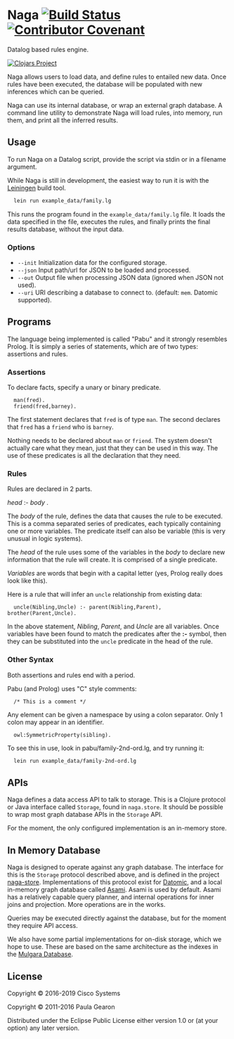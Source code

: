 # Naga [![Build Status](https://travis-ci.org/threatgrid/naga.svg?branch=main)](https://travis-ci.org/threatgrid/naga) [![Contributor Covenant](https://img.shields.io/badge/Contributor%20Covenant-v2.0%20adopted-ff69b4.svg)](CODE_OF_CONDUCT.md)

Datalog based rules engine.

[![Clojars Project](http://clojars.org/org.clojars.quoll/naga/latest-version.svg)](http://clojars.org/org.clojars.quoll/naga)

Naga allows users to load data, and define rules to entailed new data. Once rules have been
executed, the database will be populated with new inferences which can be queried.

Naga can use its internal database, or wrap an external graph database. A command line
utility to demonstrate Naga will load rules, into memory, run them, and print all the
inferred results.

## Usage

To run Naga on a Datalog script, provide the script via stdin or in a filename argument.

While Naga is still in development, the easiest way to run it is with the
[Leiningen](http://leiningen.org) build tool.

```bash
  lein run example_data/family.lg
```

This runs the program found in the `example_data/family.lg` file. It loads the data specified in the file,
executes the rules, and finally prints the final results database, without the input data.

### Options

- `--init` Initialization data for the configured storage.
- `--json` Input path/url for JSON to be loaded and processed.
- `--out` Output file when processing JSON data (ignored when JSON not used).
- `--uri` URI describing a database to connect to. (default: `mem`. Datomic supported).

## Programs

The language being implemented is called "Pabu" and it strongly resembles Prolog. It is
simply a series of statements, which are of two types: assertions and rules. 

### Assertions
To declare facts, specify a unary or binary predicate.

```
  man(fred).
  friend(fred,barney).
```

The first statement declares that `fred` is of type `man`. The second declares that `fred` has
a `friend` who is `barney`.

Nothing needs to be declared about `man` or `friend`. The system doesn't actually care what
they mean, just that they can be used in this way. The use of these predicates is all the
declaration that they need.

### Rules
Rules are declared in 2 parts.

*head* :- *body* .


The *body* of the rule, defines the data that causes the rule
to be executed. This is a comma separated series of predicates, each typically containing
one or more variables. The predicate itself can also be variable
(this is very unusual in logic systems).

The *head* of the rule uses some of the variables in the *body* to declare new information
that the rule will create. It is comprised of a single predicate.

*Variables* are words that begin with a capital letter (yes, Prolog really does look like this).

Here is a rule that will infer an `uncle` relationship from existing data:

```
  uncle(Nibling,Uncle) :- parent(Nibling,Parent), brother(Parent,Uncle).
```

In the above statement, *Nibling*, *Parent*, and *Uncle* are all variables. Once variables
have been found to match the predicates after the **:-** symbol, then they can be substituted
into the `uncle` predicate in the head of the rule.

### Other Syntax
Both assertions and rules end with a period.

Pabu (and Prolog) uses "C" style comments:

```
  /* This is a comment */
```

Any element can be given a namespace by using a colon separator. Only 1 colon may appear in an identifier.

```
  owl:SymmetricProperty(sibling).
```

To see this in use, look in pabu/family-2nd-ord.lg, and try running it:

```bash
  lein run example_data/family-2nd-ord.lg
```

## APIs

Naga defines a data access API to talk to storage. This is a Clojure protocol or Java interface
called `Storage`, found in `naga.store`. It should be possible to wrap most graph database APIs
in the `Storage` API.

For the moment, the only configured implementation is an in-memory store.

## In Memory Database

Naga is designed to operate against any graph database. The interface for this is the `Storage`
protocol described above, and is defined in the project [naga-store](https://github.com/threatgrid/naga-store).
Implementations of this protocol exist for [Datomic](https://www.datomic.com/), and a local
in-memory graph database called [Asami](https://github.com/threatgrid/asami). Asami is used
by default. Asami has a relatively capable query planner, and internal operations for inner joins and projection.
More operations are in the works.

Queries may be executed directly against the database, but for the moment they require API access.

We also have some partial implementations for on-disk storage, which we hope to use.
These are based on the same architecture as the indexes in the
[Mulgara Database](http://github.com/quoll/mulgara).

## License

Copyright © 2016-2019 Cisco Systems

Copyright © 2011-2016 Paula Gearon

Distributed under the Eclipse Public License either version 1.0 or (at
your option) any later version.
